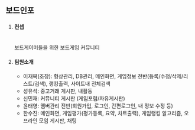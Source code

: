 <h2>보드인포</h2>

<ol>
<li>
<h4>컨셉</h4><br>
보드게이머들을 위한 보드게임 커뮤니티  
</li>

<li>
<h4>팀원소개</h4>
  <ul>
    <li>이재복(조장): 형상관리, DB관리, 메인화면, 게임정보 전반(등록/수정/삭제/리스트/검색), 랭킹출력, 사이트내 전체검색</li>
    <li>성유석: 중고거래 게시판, 내활동</li>
    <li>신민재: 커뮤니티 게시판 (게임포럼/자유게시판)</li>
    <li>윤태영: 멤버관리 전반(회원가입, 로그인, 간편로그인, 내 정보 수정 등)</li>
    <li>한수진: 메인화면, 게임평가(평가등록, 요약, 차트출력), 게임랭킹 알고리즘, 오프라인 모임 게시판, 채팅</li>
</li>

</ul>
